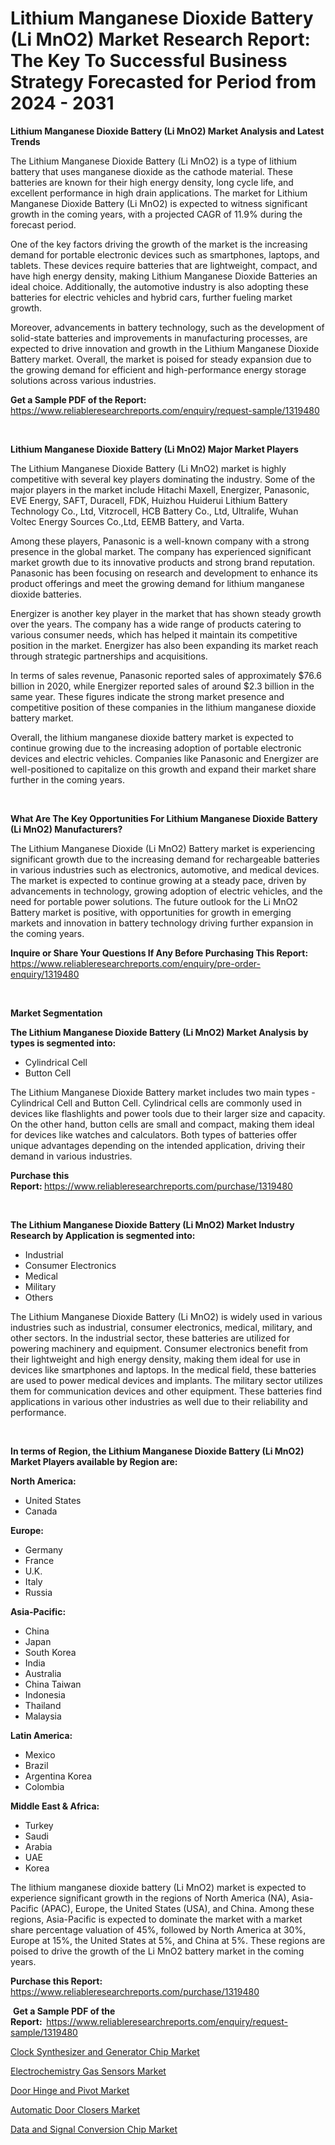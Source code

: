 <p><h1>Lithium Manganese Dioxide Battery (Li MnO2) Market Research Report: The Key To Successful Business Strategy Forecasted for Period from 2024 - 2031</h1></p><p><strong>Lithium Manganese Dioxide Battery (Li MnO2) Market Analysis and Latest Trends</strong></p>
<p><p>The Lithium Manganese Dioxide Battery (Li MnO2) is a type of lithium battery that uses manganese dioxide as the cathode material. These batteries are known for their high energy density, long cycle life, and excellent performance in high drain applications. The market for Lithium Manganese Dioxide Battery (Li MnO2) is expected to witness significant growth in the coming years, with a projected CAGR of 11.9% during the forecast period.</p><p>One of the key factors driving the growth of the market is the increasing demand for portable electronic devices such as smartphones, laptops, and tablets. These devices require batteries that are lightweight, compact, and have high energy density, making Lithium Manganese Dioxide Batteries an ideal choice. Additionally, the automotive industry is also adopting these batteries for electric vehicles and hybrid cars, further fueling market growth.</p><p>Moreover, advancements in battery technology, such as the development of solid-state batteries and improvements in manufacturing processes, are expected to drive innovation and growth in the Lithium Manganese Dioxide Battery market. Overall, the market is poised for steady expansion due to the growing demand for efficient and high-performance energy storage solutions across various industries.</p></p>
<p><strong>Get a Sample PDF of the Report:&nbsp;</strong> <a href="https://www.reliableresearchreports.com/enquiry/request-sample/1319480">https://www.reliableresearchreports.com/enquiry/request-sample/1319480</a></p>
<p>&nbsp;</p>
<p><strong>Lithium Manganese Dioxide Battery (Li MnO2) Major Market Players</strong></p>
<p><p>The Lithium Manganese Dioxide Battery (Li MnO2) market is highly competitive with several key players dominating the industry. Some of the major players in the market include Hitachi Maxell, Energizer, Panasonic, EVE Energy, SAFT, Duracell, FDK, Huizhou Huiderui Lithium Battery Technology Co., Ltd, Vitzrocell, HCB Battery Co., Ltd, Ultralife, Wuhan Voltec Energy Sources Co.,Ltd, EEMB Battery, and Varta.</p><p>Among these players, Panasonic is a well-known company with a strong presence in the global market. The company has experienced significant market growth due to its innovative products and strong brand reputation. Panasonic has been focusing on research and development to enhance its product offerings and meet the growing demand for lithium manganese dioxide batteries.</p><p>Energizer is another key player in the market that has shown steady growth over the years. The company has a wide range of products catering to various consumer needs, which has helped it maintain its competitive position in the market. Energizer has also been expanding its market reach through strategic partnerships and acquisitions.</p><p>In terms of sales revenue, Panasonic reported sales of approximately $76.6 billion in 2020, while Energizer reported sales of around $2.3 billion in the same year. These figures indicate the strong market presence and competitive position of these companies in the lithium manganese dioxide battery market.</p><p>Overall, the lithium manganese dioxide battery market is expected to continue growing due to the increasing adoption of portable electronic devices and electric vehicles. Companies like Panasonic and Energizer are well-positioned to capitalize on this growth and expand their market share further in the coming years.</p></p>
<p>&nbsp;</p>
<p><strong>What Are The Key Opportunities For Lithium Manganese Dioxide Battery (Li MnO2) Manufacturers?</strong></p>
<p><p>The Lithium Manganese Dioxide (Li MnO2) Battery market is experiencing significant growth due to the increasing demand for rechargeable batteries in various industries such as electronics, automotive, and medical devices. The market is expected to continue growing at a steady pace, driven by advancements in technology, growing adoption of electric vehicles, and the need for portable power solutions. The future outlook for the Li MnO2 Battery market is positive, with opportunities for growth in emerging markets and innovation in battery technology driving further expansion in the coming years.</p></p>
<p><strong>Inquire or Share Your Questions If Any Before Purchasing This Report:</strong> <a href="https://www.reliableresearchreports.com/enquiry/pre-order-enquiry/1319480">https://www.reliableresearchreports.com/enquiry/pre-order-enquiry/1319480</a></p>
<p>&nbsp;</p>
<p><strong>Market Segmentation</strong></p>
<p><strong>The Lithium Manganese Dioxide Battery (Li MnO2) Market Analysis by types is segmented into:</strong></p>
<p><ul><li>Cylindrical Cell</li><li>Button Cell</li></ul></p>
<p><p>The Lithium Manganese Dioxide Battery market includes two main types - Cylindrical Cell and Button Cell. Cylindrical cells are commonly used in devices like flashlights and power tools due to their larger size and capacity. On the other hand, button cells are small and compact, making them ideal for devices like watches and calculators. Both types of batteries offer unique advantages depending on the intended application, driving their demand in various industries.</p></p>
<p><strong>Purchase this Report:&nbsp;</strong><a href="https://www.reliableresearchreports.com/purchase/1319480">https://www.reliableresearchreports.com/purchase/1319480</a></p>
<p>&nbsp;</p>
<p><strong>The Lithium Manganese Dioxide Battery (Li MnO2) Market Industry Research by Application is segmented into:</strong></p>
<p><ul><li>Industrial</li><li>Consumer Electronics</li><li>Medical</li><li>Military</li><li>Others</li></ul></p>
<p><p>The Lithium Manganese Dioxide Battery (Li MnO2) is widely used in various industries such as industrial, consumer electronics, medical, military, and other sectors. In the industrial sector, these batteries are utilized for powering machinery and equipment. Consumer electronics benefit from their lightweight and high energy density, making them ideal for use in devices like smartphones and laptops. In the medical field, these batteries are used to power medical devices and implants. The military sector utilizes them for communication devices and other equipment. These batteries find applications in various other industries as well due to their reliability and performance.</p></p>
<p>&nbsp;</p>
<p><strong>In terms of Region, the Lithium Manganese Dioxide Battery (Li MnO2) Market Players available by Region are:</strong></p>
<p>
    <p> <strong> North America: </strong>
        <ul>
            <li>United States</li>
            <li>Canada</li>
        </ul>
        </p> 
    <p> <strong> Europe: </strong>
        <ul>
            <li>Germany</li>
            <li>France</li>
            <li>U.K.</li>
            <li>Italy</li>
            <li>Russia</li>
        </ul>
        </p> 
    <p> <strong> Asia-Pacific: </strong>
        <ul>
            <li>China</li>
            <li>Japan</li>
            <li>South Korea</li>
            <li>India</li>
            <li>Australia</li>
            <li>China Taiwan</li>
            <li>Indonesia</li>
            <li>Thailand</li>
            <li>Malaysia</li>
        </ul>
        </p> 
    <p> <strong> Latin America: </strong>
        <ul>
            <li>Mexico</li>
            <li>Brazil</li>
            <li>Argentina Korea</li>
            <li>Colombia</li>
        </ul>
        </p> 
    <p> <strong> Middle East & Africa: </strong>
        <ul>
            <li>Turkey</li>
            <li>Saudi</li>
            <li>Arabia</li>
            <li>UAE</li>
            <li>Korea</li>
        </ul>
    </p>
    </p>
<p><p>The lithium manganese dioxide battery (Li MnO2) market is expected to experience significant growth in the regions of North America (NA), Asia-Pacific (APAC), Europe, the United States (USA), and China. Among these regions, Asia-Pacific is expected to dominate the market with a market share percentage valuation of 45%, followed by North America at 30%, Europe at 15%, the United States at 5%, and China at 5%. These regions are poised to drive the growth of the Li MnO2 battery market in the coming years.</p></p>
<p><strong>Purchase this Report: </strong><a href="https://www.reliableresearchreports.com/purchase/1319480">https://www.reliableresearchreports.com/purchase/1319480</a></p>
<p>&nbsp;<strong>Get a Sample PDF of the Report:&nbsp;&nbsp;</strong><a href="https://www.reliableresearchreports.com/enquiry/request-sample/1319480">https://www.reliableresearchreports.com/enquiry/request-sample/1319480</a></p>
<p><strong></strong></p>
<p><p><a href="https://view.publitas.com/reportprime-1/clock-synthesizer-and-generator-chip-market-research-report-the-key-to-successful-business-strategy-forecasted-for-period-from-2024-2031/">Clock Synthesizer and Generator Chip Market</a></p><p><a href="https://crocus-run-b5a.notion.site/Electrochemistry-Gas-Sensors-Market-Research-Report-Forecasted-for-Period-from-2024-2031-by-Marke-11816169f74741d1aaa84d1b9ead51ae">Electrochemistry Gas Sensors Market</a></p><p><a href="https://metal-farmhouse-e95.notion.site/Door-Hinge-and-Pivot-Market-Offer-Valuable-Insights-into-Market-Size-Market-Share-Market-Trends-a-78ad24aaa1eb43c2864cf8e30801fa59">Door Hinge and Pivot Market</a></p><p><a href="https://gratis-rainforest-2ca.notion.site/Global-Automatic-Door-Closers-Market-Size-and-Market-Trends-Insights-and-Projections-from-2024-to-2-5c9ab4afdbc04c158aa994f50395ba94">Automatic Door Closers Market</a></p><p><a href="https://view.publitas.com/reportprime-1/data-and-signal-conversion-chip-market-research-report-provides-thorough-industry-overview-which-offers-an-in-depth-analysis-of-product-trends-and-new-market-divisions/">Data and Signal Conversion Chip Market</a></p></p>